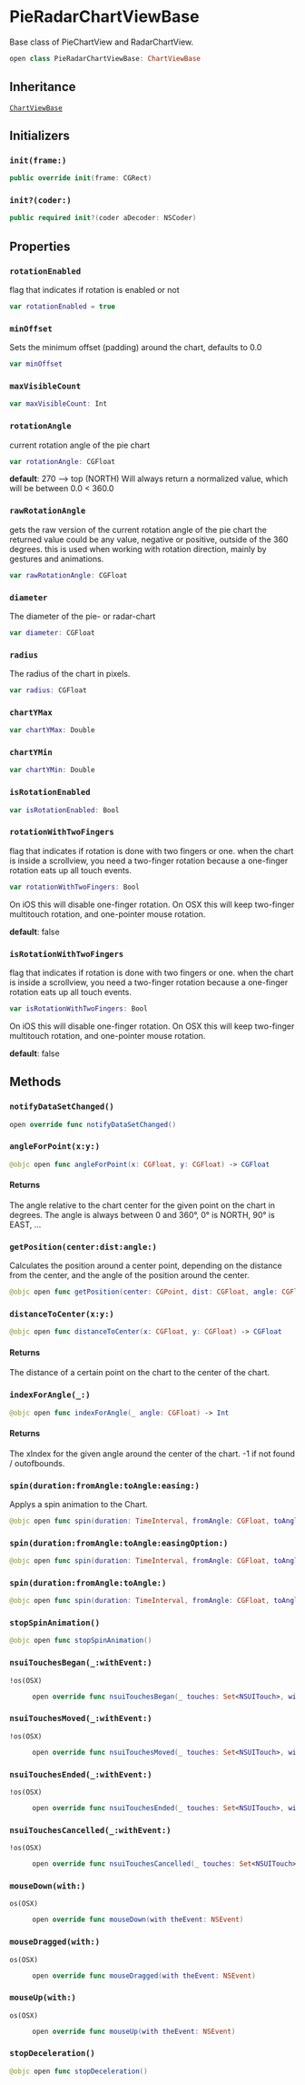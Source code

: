 # PieRadarChartViewBase

Base class of PieChartView and RadarChartView.

``` swift
open class PieRadarChartViewBase: ChartViewBase
```

## Inheritance

[`ChartViewBase`](/ChartViewBase)

## Initializers

### `init(frame:)`

``` swift
public override init(frame: CGRect)
```

### `init?(coder:)`

``` swift
public required init?(coder aDecoder: NSCoder)
```

## Properties

### `rotationEnabled`

flag that indicates if rotation is enabled or not

``` swift
var rotationEnabled = true
```

### `minOffset`

Sets the minimum offset (padding) around the chart, defaults to 0.0

``` swift
var minOffset
```

### `maxVisibleCount`

``` swift
var maxVisibleCount: Int
```

### `rotationAngle`

current rotation angle of the pie chart

``` swift
var rotationAngle: CGFloat
```

**default**: 270 --\> top (NORTH)
Will always return a normalized value, which will be between 0.0 \< 360.0

### `rawRotationAngle`

gets the raw version of the current rotation angle of the pie chart the returned value could be any value, negative or positive, outside of the 360 degrees.
this is used when working with rotation direction, mainly by gestures and animations.

``` swift
var rawRotationAngle: CGFloat
```

### `diameter`

The diameter of the pie- or radar-chart

``` swift
var diameter: CGFloat
```

### `radius`

The radius of the chart in pixels.

``` swift
var radius: CGFloat
```

### `chartYMax`

``` swift
var chartYMax: Double
```

### `chartYMin`

``` swift
var chartYMin: Double
```

### `isRotationEnabled`

``` swift
var isRotationEnabled: Bool
```

### `rotationWithTwoFingers`

flag that indicates if rotation is done with two fingers or one.
when the chart is inside a scrollview, you need a two-finger rotation because a one-finger rotation eats up all touch events.

``` swift
var rotationWithTwoFingers: Bool
```

On iOS this will disable one-finger rotation.
On OSX this will keep two-finger multitouch rotation, and one-pointer mouse rotation.

**default**: false

### `isRotationWithTwoFingers`

flag that indicates if rotation is done with two fingers or one.
when the chart is inside a scrollview, you need a two-finger rotation because a one-finger rotation eats up all touch events.

``` swift
var isRotationWithTwoFingers: Bool
```

On iOS this will disable one-finger rotation.
On OSX this will keep two-finger multitouch rotation, and one-pointer mouse rotation.

**default**: false

## Methods

### `notifyDataSetChanged()`

``` swift
open override func notifyDataSetChanged()
```

### `angleForPoint(x:y:)`

``` swift
@objc open func angleForPoint(x: CGFloat, y: CGFloat) -> CGFloat
```

#### Returns

The angle relative to the chart center for the given point on the chart in degrees. The angle is always between 0 and 360°, 0° is NORTH, 90° is EAST, ...

### `getPosition(center:dist:angle:)`

Calculates the position around a center point, depending on the distance
from the center, and the angle of the position around the center.

``` swift
@objc open func getPosition(center: CGPoint, dist: CGFloat, angle: CGFloat) -> CGPoint
```

### `distanceToCenter(x:y:)`

``` swift
@objc open func distanceToCenter(x: CGFloat, y: CGFloat) -> CGFloat
```

#### Returns

The distance of a certain point on the chart to the center of the chart.

### `indexForAngle(_:)`

``` swift
@objc open func indexForAngle(_ angle: CGFloat) -> Int
```

#### Returns

The xIndex for the given angle around the center of the chart. -1 if not found / outofbounds.

### `spin(duration:fromAngle:toAngle:easing:)`

Applys a spin animation to the Chart.

``` swift
@objc open func spin(duration: TimeInterval, fromAngle: CGFloat, toAngle: CGFloat, easing: ChartEasingFunctionBlock?)
```

### `spin(duration:fromAngle:toAngle:easingOption:)`

``` swift
@objc open func spin(duration: TimeInterval, fromAngle: CGFloat, toAngle: CGFloat, easingOption: ChartEasingOption)
```

### `spin(duration:fromAngle:toAngle:)`

``` swift
@objc open func spin(duration: TimeInterval, fromAngle: CGFloat, toAngle: CGFloat)
```

### `stopSpinAnimation()`

``` swift
@objc open func stopSpinAnimation()
```

### `nsuiTouchesBegan(_:withEvent:)`

<dl>
<dt><code>!os(OSX)</code></dt>
<dd>

``` swift
open override func nsuiTouchesBegan(_ touches: Set<NSUITouch>, withEvent event: NSUIEvent?)
```

</dd>
</dl>

### `nsuiTouchesMoved(_:withEvent:)`

<dl>
<dt><code>!os(OSX)</code></dt>
<dd>

``` swift
open override func nsuiTouchesMoved(_ touches: Set<NSUITouch>, withEvent event: NSUIEvent?)
```

</dd>
</dl>

### `nsuiTouchesEnded(_:withEvent:)`

<dl>
<dt><code>!os(OSX)</code></dt>
<dd>

``` swift
open override func nsuiTouchesEnded(_ touches: Set<NSUITouch>, withEvent event: NSUIEvent?)
```

</dd>
</dl>

### `nsuiTouchesCancelled(_:withEvent:)`

<dl>
<dt><code>!os(OSX)</code></dt>
<dd>

``` swift
open override func nsuiTouchesCancelled(_ touches: Set<NSUITouch>?, withEvent event: NSUIEvent?)
```

</dd>
</dl>

### `mouseDown(with:)`

<dl>
<dt><code>os(OSX)</code></dt>
<dd>

``` swift
open override func mouseDown(with theEvent: NSEvent)
```

</dd>
</dl>

### `mouseDragged(with:)`

<dl>
<dt><code>os(OSX)</code></dt>
<dd>

``` swift
open override func mouseDragged(with theEvent: NSEvent)
```

</dd>
</dl>

### `mouseUp(with:)`

<dl>
<dt><code>os(OSX)</code></dt>
<dd>

``` swift
open override func mouseUp(with theEvent: NSEvent)
```

</dd>
</dl>

### `stopDeceleration()`

``` swift
@objc open func stopDeceleration()
```
